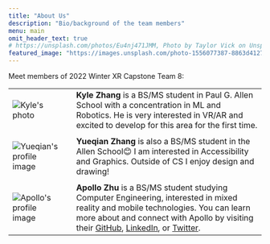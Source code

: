 ```yaml
---
title: "About Us"
description: "Bio/background of the team members"
menu: main
omit_header_text: true
# https://unsplash.com/photos/Eu4nj471JMM, Photo by Taylor Vick on Unsplash
featured_image: "https://images.unsplash.com/photo-1556077387-8863d4127fbf"
---
```


<!--
The middle column and extra rows in the table adds a little more spacing.
Eventually, I'm hoping that our images and texts will balance out the width.
If it turns out that's not the case, I'll fix the layout later.
-->

<!-- and I'll probably switch to use my own picture if it turns out that's what everyone else does :) -->

Meet members of 2022 Winter XR Capstone Team 8:

||||
|--|--|--|
|![Kyle's photo](../images/guohaz.jpeg)||**Kyle Zhang** is a BS/MS student in Paul G. Allen School with a concentration in ML and Robotics. He is very interested in VR/AR and excited to develop for this area for the first time.|
|||
|![Yueqian's profile image](../images/yq.jpg)||**Yueqian Zhang** is also a BS/MS student in the Allen School😊 I am interested in Accessibility and Graphics. Outside of CS I enjoy design and drawing!
|||
|![Apollo's profile image](../images/zhuzhiyu.png)||**Apollo Zhu** is a BS/MS student studying Computer Engineering, interested in mixed reality and mobile technologies. You can learn more about and connect with Apollo by visiting their [GitHub](https://github.com/ApolloZhu), [LinkedIn](https://www.linkedin.com/in/apollozhu/), or [Twitter](https://twitter.com/zhuzhiyu_).|
